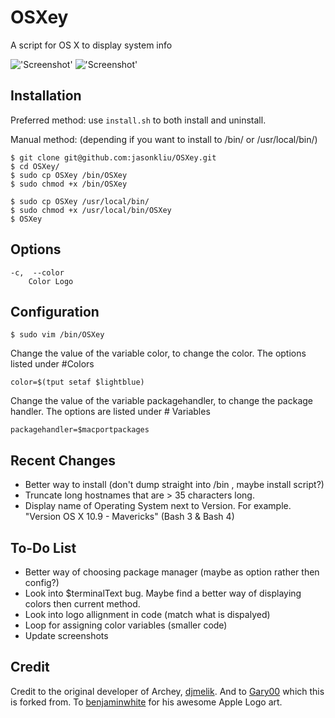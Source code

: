 OSXey
===============

A script for OS X to display system info

!['Screenshot'](https://raw.github.com/Gary00/OSXey/master/screenshot_color.png)
!['Screenshot'](https://raw.github.com/Gary00/OSXey/master/screenshot_normal.png)


Installation
------------
Preferred method: use `install.sh` to both install and uninstall.

Manual method: (depending if you want to install to /bin/ or /usr/local/bin/)

    $ git clone git@github.com:jasonkliu/OSXey.git
    $ cd OSXey/
    $ sudo cp OSXey /bin/OSXey
    $ sudo chmod +x /bin/OSXey 

    $ sudo cp OSXey /usr/local/bin/
    $ sudo chmod +x /usr/local/bin/OSXey
    $ OSXey	


Options
------------
	-c,  --color
		Color Logo
		

Configuration
------------
 	$ sudo vim /bin/OSXey

Change the value of the variable color, to change the color. The options listed under #Colors

	color=$(tput setaf $lightblue)

Change the value of the variable packagehandler, to change the package handler. The options are listed under # Variables

	packagehandler=$macportpackages

Recent Changes
--------------

* Better way to install (don't dump straight into /bin , maybe install script?)
* Truncate long hostnames that are > 35 characters long.
* Display name of Operating System next to Version. For example. "Version OS X 10.9 - Mavericks" (Bash 3 & Bash 4)

To-Do List
------------

* Better way of choosing package manager (maybe as option rather then config?) 
* Look into $terminalText bug. Maybe find a better way of displaying colors then current method.
* Look into logo allignment in code (match what is dispalyed)
* Loop for assigning color variables (smaller code)
* Update screenshots

Credit
------
Credit to the original developer of Archey, [djmelik](https://github.com/djmelik/archey).
And to [Gary00](https://github.com/Gary00/OSXey) which this is forked from. To [benjaminwhite](https://github.com/benjaminwhite/OSXey) for his awesome Apple Logo art.
